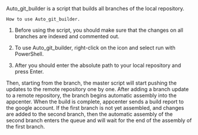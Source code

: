 Auto_git_builder is a script that builds all branches of the local repository.
	
	How to use Auto_git_builder.

1. Before using the script, you should make sure that the changes on all branches are indexed
and commented out.

2. To use Auto_git_builder, right-click on the icon and select
run with PowerShell.

3. After you should enter the absolute path to your local repository and press Enter.

Then, starting from the branch, the master script will start pushing the updates to the remote repository one by one.
After adding a branch update to a remote repository, the branch begins automatic assembly into the appcenter.
When the build is complete, appcenter sends a build report to the google account.
If the first branch is not yet assembled, and changes are added to the second branch, then the automatic assembly of the 
second branch enters the queue and will wait for the end of the assembly of the first branch.